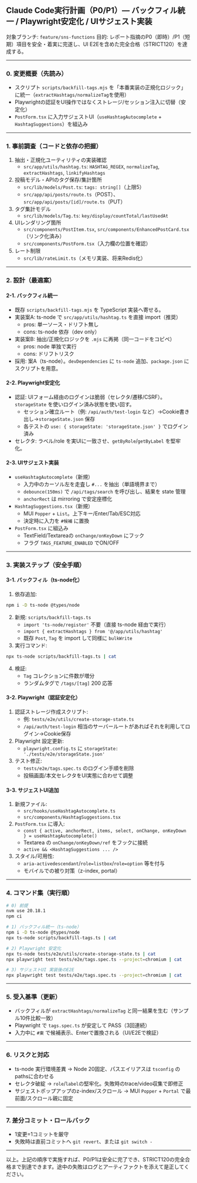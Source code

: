 ## Claude Code実行計画（P0/P1）— バックフィル統一 / Playwright安定化 / UIサジェスト実装

対象ブランチ: `feature/sns-functions`
目的: レポート指摘のP0（即時）/P1（短期）項目を安全・着実に完遂し、UI E2Eを含めた完全合格（STRICT120）を達成する。

---

### 0. 変更概要（先読み）
- スクリプト `scripts/backfill-tags.mjs` を「本番実装の正規化ロジック」に統一（`extractHashtags/normalizeTag`を使用）
- Playwrightの認証をUI操作ではなくストレージ/セッション注入に切替（安定化）
- `PostForm.tsx` に入力サジェストUI（`useHashtagAutocomplete` + `HashtagSuggestions`）を組込み

---

### 1. 事前調査（コードと依存の把握）
1) 抽出・正規化ユーティリティの実装確認
   - `src/app/utils/hashtag.ts`: `HASHTAG_REGEX`, `normalizeTag`, `extractHashtags`, `linkifyHashtags`
2) 投稿モデル・APIのタグ保存/集計箇所
   - `src/lib/models/Post.ts`: `tags: string[]`（上限5）
   - `src/app/api/posts/route.ts`（POST）、`src/app/api/posts/[id]/route.ts`（PUT）
3) タグ集計モデル
   - `src/lib/models/Tag.ts`: `key/display/countTotal/lastUsedAt`
4) UIレンダリング箇所
   - `src/components/PostItem.tsx`, `src/components/EnhancedPostCard.tsx`（リンク化済み）
   - `src/components/PostForm.tsx`（入力欄の位置を確認）
5) レート制限
   - `src/lib/rateLimit.ts`（メモリ実装、将来Redis化）

---

### 2. 設計（最適案）
#### 2-1. バックフィル統一
- 既存 `scripts/backfill-tags.mjs` を TypeScript 実装へ寄せる。
- 実装案A: ts-node で `src/app/utils/hashtag.ts` を直接 import（推奨）
  - pros: 単一ソース・ドリフト無し
  - cons: ts-node 依存（dev only）
- 実装案B: 抽出/正規化ロジックを `.mjs` に再掲（同一コードをコピペ）
  - pros: node 単独で実行
  - cons: ドリフトリスク
- 採用: 案A（ts-node）。`devDependencies` に `ts-node` 追加、`package.json` にスクリプトを用意。

#### 2-2. Playwright安定化
- 認証: UIフォーム経由のログインは脆弱（セレクタ/遷移/CSRF）。`storageState` を使いログイン済み状態を使い回す。
  - セッション確立ルート（例: `/api/auth/test-login` など）→Cookie書き出し→`storageState.json` 保存
  - 各テストの `use: { storageState: 'storageState.json' }` でログイン済み
- セレクタ: ラベル/role を実UIに一致させ、`getByRole`/`getByLabel` を堅牢化。

#### 2-3. UIサジェスト実装
- `useHashtagAutocomplete`（新規）
  - 入力中のカーソル左を走査し `#...` を抽出（単語境界まで）
  - `debounce(150ms)` で `/api/tags/search` を呼び出し、結果を state 管理
  - `anchorRect` は mirroring で安定座標化
- `HashtagSuggestions.tsx`（新規）
  - MUI `Popper` + `List`。上下キー/Enter/Tab/ESC対応
  - 決定時に入力を `#候補` に置換
- `PostForm.tsx` に組込み
  - TextField/Textareaの `onChange/onKeyDown` にフック
  - フラグ `TAGS_FEATURE_ENABLED` でON/OFF

---

### 3. 実装ステップ（安全手順）
#### 3-1. バックフィル（ts-node化）
1) 依存追加:
```bash
npm i -D ts-node @types/node
```
2) 新規: `scripts/backfill-tags.ts`
   - `import 'ts-node/register'` 不要（直接 ts-node 経由で実行）
   - `import { extractHashtags } from '@/app/utils/hashtag'`
   - 既存 `Post`, `Tag` を import して同様に `bulkWrite`
3) 実行コマンド:
```bash
npx ts-node scripts/backfill-tags.ts | cat
```
4) 検証:
   - `Tag` コレクションに件数が増分
   - ランダムタグで `/tags/[tag]` 200 応答

#### 3-2. Playwright（認証安定化）
1) 認証ストレージ作成スクリプト:
   - 例: `tests/e2e/utils/create-storage-state.ts`
   - `/api/auth/test-login` 相当のサーバールートがあればそれを利用してログイン→Cookie保存
2) Playwright 設定更新:
   - `playwright.config.ts` に `storageState: './tests/e2e/storageState.json'`
3) テスト修正:
   - `tests/e2e/tags.spec.ts` のログイン手順を削除
   - 投稿画面/本文セレクタをUI実態に合わせて調整

#### 3-3. サジェストUI追加
1) 新規ファイル:
   - `src/hooks/useHashtagAutocomplete.ts`
   - `src/components/HashtagSuggestions.tsx`
2) `PostForm.tsx` に導入:
   - `const { active, anchorRect, items, select, onChange, onKeyDown } = useHashtagAutocomplete()`
   - Textarea の `onChange/onKeyDown/ref` をフックに接続
   - `active && <HashtagSuggestions ... />`
3) スタイル/可用性:
   - `aria-activedescendant`/`role=listbox`/`role=option` 等を付与
   - モバイルでの被り対策（z-index, portal）

---

### 4. コマンド集（実行順）
```bash
# 0) 前提
nvm use 20.18.1
npm ci

# 1) バックフィル統一（ts-node）
npm i -D ts-node @types/node
npx ts-node scripts/backfill-tags.ts | cat

# 2) Playwright 安定化
npx ts-node tests/e2e/utils/create-storage-state.ts | cat
npx playwright test tests/e2e/tags.spec.ts --project=chromium | cat

# 3) サジェストUI 実装後のE2E
npx playwright test tests/e2e/tags.spec.ts --project=chromium | cat
```

---

### 5. 受入基準（更新）
- バックフィルが `extractHashtags/normalizeTag` と同一結果を生む（サンプル10件比較一致）
- Playwright で `tags.spec.ts` が安定して PASS（3回連続）
- 入力中に `#東` で候補表示、Enterで置換される（UI/E2Eで検証）

---

### 6. リスクと対応
- ts-node 実行環境差異 → Node 20固定、パスエイリアスは `tsconfig` のpathsに合わせる
- セレクタ破綻 → `role`/`label`の堅牢化。失敗時のtrace/video収集で即修正
- サジェストポップアップのz-index/スクロール → MUI `Popper` + `Portal` で最前面/スクロール親に固定

---

### 7. 差分コミット・ロールバック
- 1変更=1コミットを厳守
- 失敗時は直前コミットへ `git revert`、または `git switch -`

---

以上。上記の順序で実施すれば、P0/P1は安全に完了でき、STRICT120の完全合格まで到達できます。途中の失敗はログとアーティファクトを添えて是正してください。


